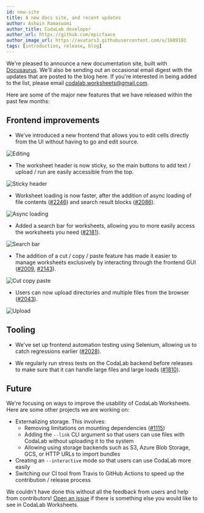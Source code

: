 ```yaml
---
id: new-site
title: A new docs site, and recent updates
author: Ashwin Ramaswami
author_title: CodaLab developer
author_url: https://github.com/epicfaace
author_image_url: https://avatars3.githubusercontent.com/u/1689183
tags: [introduction, release, blog]
---
```


We're pleased to announce a new documentation site, built with [Docusaurus](https://v2.docusaurus.io/). We'll also be sending out an occasional email digest with the updates that are posted to the blog here. If you're interested in being added to the list, please email <a href="mailto:codalab.worksheets@gmail.com">codalab.worksheets@gmail.com</a>.

Here are some of the major new features that we have released within the past few months:

## Frontend improvements

- We've introduced a new frontend that allows you to edit cells directly from the UI without having to go and edit source.

![Editing](https://user-images.githubusercontent.com/1689183/84437569-36a6c580-ac03-11ea-8f9e-91adff5747df.png)

- The worksheet header is now sticky, so the main buttons to add text / upload / run are easily accessible from the top.

![Sticky header](https://user-images.githubusercontent.com/1689183/84438067-f0059b00-ac03-11ea-8a85-b91bd3c4b0d5.png)

- Worksheet loading is now faster, after the addition of async loading of file contents ([#2246](https://github.com/codalab/codalab-worksheets/pull/2246)) and search result blocks ([#2086](https://github.com/codalab/codalab-worksheets/pull/2086)).

![Async loading](https://user-images.githubusercontent.com/1689183/84437655-5a6a0b80-ac03-11ea-8dec-0b6aa7aea6e7.png)

- Added a search bar for worksheets, allowing you to more easily access the worksheets you need ([#2181](https://github.com/codalab/codalab-worksheets/pull/2181)).

![Search bar](https://user-images.githubusercontent.com/1689183/84437455-02cba000-ac03-11ea-93cf-67119ea0e4e6.png)

- The addition of a cut / copy / paste feature has made it easier to manage worksheets exclusively by interacting through the frontend GUI ([#2009](https://github.com/codalab/codalab-worksheets/pull/2009), [#2143](https://github.com/codalab/codalab-worksheets/pull/2143)).

![Cut copy paste](https://user-images.githubusercontent.com/1689183/84437547-2c84c700-ac03-11ea-9a06-2d27335fa57a.png)

- Users can now upload directories and multiple files from the browser ([#2043](https://github.com/codalab/codalab-worksheets/pull/2043)).

![Upload](https://user-images.githubusercontent.com/1689183/84437824-9d2be380-ac03-11ea-8e51-ceee3f624e1b.png)


## Tooling

- We've set up frontend automation testing using Selenium, allowing us to catch regressions earlier ([#2028](https://github.com/codalab/codalab-worksheets/pull/2028)).

- We regularly run stress tests on the CodaLab backend before releases to make sure that it can handle large files and large loads ([#1810](https://github.com/codalab/codalab-worksheets/pull/1810)).


## Future

We're focusing on ways to improve the usability of CodaLab Worksheets. Here are some other projects we are working on:

- Externalizing storage. This involves:
  - Removing limitations on mounting dependencies ([#1115](https://github.com/codalab/codalab-worksheets/issues/1115))
  - Adding the `--link` CLI argument so that users can use files with CodaLab without uploading it to the system
  - Allowing using storage backends such as S3, Azure Blob Storage, GCS, or HTTP URLs to import bundles
- Creating an `--interactive` mode so that users can use CodaLab more easily
- Switching our CI tool from Travis to GitHub Actions to speed up the contribution / release process

We couldn't have done this without all the feedback from users and help from contributors! [Open an issue](https://github.com/codalab/codalab-worksheets/issues/new/choose) if there is something else you would like to see in CodaLab Worksheets.